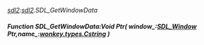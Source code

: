 _[sdl2](../../modules/sdl2/sdl2-module.md):[sdl2](../../modules/sdl2/sdl2-module.md).SDL\_GetWindowData_
##### Function SDL\_GetWindowData:Void Ptr( window_:[SDL_Window](../../modules/sdl2/sdl2-sdl_window.md) Ptr,name_:[wonkey.types.Cstring](../../modules/wonkey/wonkey-types-cstring.md) )
